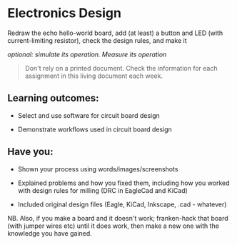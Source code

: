 # Electronics Design
Redraw the echo hello-world board, add (at least) a button and LED (with current-limiting resistor), check the design rules, and make it

_optional: simulate its operation. Measure its operation_

> Don't rely on a printed document. Check the information for each assignment in this living document each week.

## Learning outcomes:
* Select and use software for circuit board design

* Demonstrate workflows used in circuit board design

## Have you:
* Shown your process using words/images/screenshots  

* Explained problems and how you fixed them, including how you worked with design rules for milling (DRC in EagleCad and KiCad)

* Included original design files (Eagle, KiCad, Inkscape, .cad - whatever)


NB.  Also, if you make a board and it doesn't work; franken-hack that board (with jumper wires etc) until it does work, then make a new one with the knowledge you have gained.
